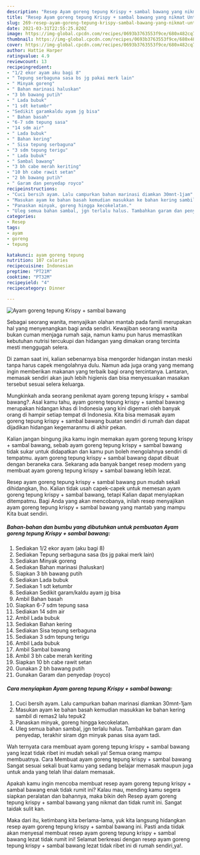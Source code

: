 ```yaml
---
description: "Resep Ayam goreng tepung Krispy + sambal bawang yang nikmat Untuk Jualan"
title: "Resep Ayam goreng tepung Krispy + sambal bawang yang nikmat Untuk Jualan"
slug: 269-resep-ayam-goreng-tepung-krispy-sambal-bawang-yang-nikmat-untuk-jualan
date: 2021-03-31T22:55:25.820Z
image: https://img-global.cpcdn.com/recipes/0693b3763553f9ce/680x482cq70/ayam-goreng-tepung-krispy-sambal-bawang-foto-resep-utama.jpg
thumbnail: https://img-global.cpcdn.com/recipes/0693b3763553f9ce/680x482cq70/ayam-goreng-tepung-krispy-sambal-bawang-foto-resep-utama.jpg
cover: https://img-global.cpcdn.com/recipes/0693b3763553f9ce/680x482cq70/ayam-goreng-tepung-krispy-sambal-bawang-foto-resep-utama.jpg
author: Hattie Harper
ratingvalue: 4.9
reviewcount: 13
recipeingredient:
- "1/2 ekor ayam aku bagi 8"
- " Tepung serbaguna sasa bs jg pakai merk lain"
- " Minyak goreng"
- " Bahan marinasi haluskan"
- "3 bh bawang putih"
- " Lada bubuk"
- "1 sdt ketumbr"
- "Sedikit garamkaldu ayam jg bisa"
- " Bahan basah"
- "6-7 sdm tepung sasa"
- "14 sdm air"
- " Lada bubuk"
- " Bahan kering"
- " Sisa tepung serbaguna"
- "3 sdm tepung terigu"
- " Lada bubuk"
- " Sambal bawang"
- "3 bh cabe merah keriting"
- "10 bh cabe rawit setan"
- "2 bh bawang putih"
- " Garam dan penyedap royco"
recipeinstructions:
- "Cuci bersih ayam. Lalu campurkan bahan marinasi diamkan 30mnt-1jam"
- "Masukan ayam ke bahan basah kemudian masukkan ke bahan kering sambil di remas2 lalu tepuk2"
- "Panaskan minyak, goreng hingga kecokelatan."
- "Uleg semua bahan sambal, jgn terlalu halus. Tambahkan garam dan penyedap, terakhir siram dgn minyak panas sisa ayam tadi."
categories:
- Resep
tags:
- ayam
- goreng
- tepung

katakunci: ayam goreng tepung 
nutrition: 107 calories
recipecuisine: Indonesian
preptime: "PT21M"
cooktime: "PT32M"
recipeyield: "4"
recipecategory: Dinner

---
```



![Ayam goreng tepung Krispy + sambal bawang](https://img-global.cpcdn.com/recipes/0693b3763553f9ce/680x482cq70/ayam-goreng-tepung-krispy-sambal-bawang-foto-resep-utama.jpg)

Sebagai seorang wanita, menyajikan olahan mantab pada famili merupakan hal yang menyenangkan bagi anda sendiri. Kewajiban seorang  wanita bukan cuman menjaga rumah saja, namun kamu pun harus memastikan kebutuhan nutrisi tercukupi dan hidangan yang dimakan orang tercinta mesti menggugah selera.

Di zaman  saat ini, kalian sebenarnya bisa mengorder hidangan instan meski tanpa harus capek mengolahnya dulu. Namun ada juga orang yang memang ingin memberikan makanan yang terbaik bagi orang tercintanya. Lantaran, memasak sendiri akan jauh lebih higienis dan bisa menyesuaikan masakan tersebut sesuai selera keluarga. 



Mungkinkah anda seorang penikmat ayam goreng tepung krispy + sambal bawang?. Asal kamu tahu, ayam goreng tepung krispy + sambal bawang merupakan hidangan khas di Indonesia yang kini digemari oleh banyak orang di hampir setiap tempat di Indonesia. Kita bisa memasak ayam goreng tepung krispy + sambal bawang buatan sendiri di rumah dan dapat dijadikan hidangan kegemaranmu di akhir pekan.

Kalian jangan bingung jika kamu ingin memakan ayam goreng tepung krispy + sambal bawang, sebab ayam goreng tepung krispy + sambal bawang tidak sukar untuk didapatkan dan kamu pun boleh mengolahnya sendiri di tempatmu. ayam goreng tepung krispy + sambal bawang dapat dibuat dengan beraneka cara. Sekarang ada banyak banget resep modern yang membuat ayam goreng tepung krispy + sambal bawang lebih lezat.

Resep ayam goreng tepung krispy + sambal bawang pun mudah sekali dihidangkan, lho. Kalian tidak usah capek-capek untuk memesan ayam goreng tepung krispy + sambal bawang, tetapi Kalian dapat menyiapkan ditempatmu. Bagi Anda yang akan mencobanya, inilah resep menyajikan ayam goreng tepung krispy + sambal bawang yang mantab yang mampu Kita buat sendiri.

<!--inarticleads1-->

##### Bahan-bahan dan bumbu yang dibutuhkan untuk pembuatan Ayam goreng tepung Krispy + sambal bawang:

1. Sediakan 1/2 ekor ayam (aku bagi 8)
1. Sediakan  Tepung serbaguna sasa (bs jg pakai merk lain)
1. Sediakan  Minyak goreng
1. Sediakan  Bahan marinasi (haluskan)
1. Siapkan 3 bh bawang putih
1. Sediakan  Lada bubuk
1. Sediakan 1 sdt ketumbr
1. Sediakan Sedikit garam/kaldu ayam jg bisa
1. Ambil  Bahan basah
1. Siapkan 6-7 sdm tepung sasa
1. Sediakan 14 sdm air
1. Ambil  Lada bubuk
1. Sediakan  Bahan kering
1. Sediakan  Sisa tepung serbaguna
1. Sediakan 3 sdm tepung terigu
1. Ambil  Lada bubuk
1. Ambil  Sambal bawang
1. Ambil 3 bh cabe merah keriting
1. Siapkan 10 bh cabe rawit setan
1. Gunakan 2 bh bawang putih
1. Gunakan  Garam dan penyedap (royco)




<!--inarticleads2-->

##### Cara menyiapkan Ayam goreng tepung Krispy + sambal bawang:

1. Cuci bersih ayam. Lalu campurkan bahan marinasi diamkan 30mnt-1jam
1. Masukan ayam ke bahan basah kemudian masukkan ke bahan kering sambil di remas2 lalu tepuk2
1. Panaskan minyak, goreng hingga kecokelatan.
1. Uleg semua bahan sambal, jgn terlalu halus. Tambahkan garam dan penyedap, terakhir siram dgn minyak panas sisa ayam tadi.




Wah ternyata cara membuat ayam goreng tepung krispy + sambal bawang yang lezat tidak ribet ini mudah sekali ya! Semua orang mampu membuatnya. Cara Membuat ayam goreng tepung krispy + sambal bawang Sangat sesuai sekali buat kamu yang sedang belajar memasak maupun juga untuk anda yang telah lihai dalam memasak.

Apakah kamu ingin mencoba membuat resep ayam goreng tepung krispy + sambal bawang enak tidak rumit ini? Kalau mau, mending kamu segera siapkan peralatan dan bahannya, maka bikin deh Resep ayam goreng tepung krispy + sambal bawang yang nikmat dan tidak rumit ini. Sangat taidak sulit kan. 

Maka dari itu, ketimbang kita berlama-lama, yuk kita langsung hidangkan resep ayam goreng tepung krispy + sambal bawang ini. Pasti anda tiidak akan menyesal membuat resep ayam goreng tepung krispy + sambal bawang lezat tidak rumit ini! Selamat berkreasi dengan resep ayam goreng tepung krispy + sambal bawang lezat tidak ribet ini di rumah sendiri,ya!.

